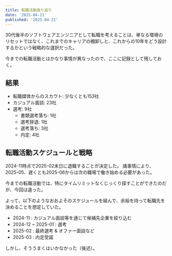 ```yaml
---
title: 転職活動振り返り
date: '2025-04-21'
published: '2025-04-21'
---
```


30代後半のソフトウェアエンジニアとして転職を考えることは、単なる環境のリセットではなく、これまでのキャリアの棚卸しと、これからの10年をどう設計するかという戦略的な選択だった。

今までの転職活動とはかなり事情が異なったので、ここに記録として残しておく。

## 結果

- 転職媒体からのスカウト: 少なくとも153社
- カジュアル面談: 23社
- 選考: 9社
  - 書類選考落ち: 1社
  - 選考辞退: 1社
  - 選考落ち: 3社
  - 内定: 4社

## 転職活動スケジュールと戦略

2024-11時点で2025-02末日に退職することが決定した。
諸事情により、2025-05、遅くとも2025-06からは次の職場で働き始める必要があった。

今までの転職活動では、特にタイムリミットなくじっくり探すことができたのだが、今回は違った。

よって、以下のようなおおよそのスケジュールを組んで、余裕を持って転職先を決めることを想定していた。

- 2024-11 : カジュアル面談等を通じて候補先企業を絞り込む
- 2024-12 ~ 2025-01 : 選考
- 2025-02 : 最終選考 & オファー面談など
- 2025-03 : 内定受諾

しかし、そううまくはいかなかった（後述）。
